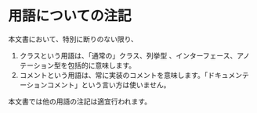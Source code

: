 # 用語についての注記

本文書において、特別に断りのない限り、

1. クラスという用語は、「通常の」クラス、列挙型 、インターフェース、アノテーション型を包括的に意味します。
1. コメントという用語は、常に実装のコメントを意味します。「ドキュメンテーションコメント」という言い方は使いません。

本文書では他の用語の注記は適宜行われます。
